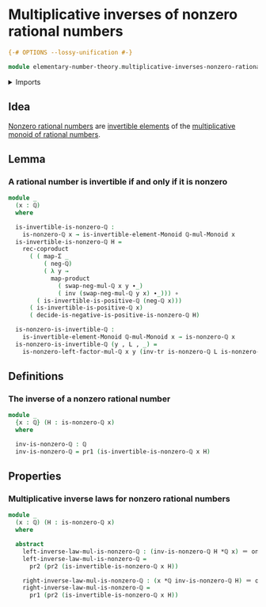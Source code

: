 # Multiplicative inverses of nonzero rational numbers

```agda
{-# OPTIONS --lossy-unification #-}

module elementary-number-theory.multiplicative-inverses-nonzero-rational-numbers where
```

<details><summary>Imports</summary>

```agda
open import elementary-number-theory.multiplication-rational-numbers
open import elementary-number-theory.multiplicative-inverses-positive-rational-numbers
open import elementary-number-theory.multiplicative-monoid-of-rational-numbers
open import elementary-number-theory.nonzero-rational-numbers
open import elementary-number-theory.positive-rational-numbers
open import elementary-number-theory.rational-numbers

open import foundation.cartesian-product-types
open import foundation.coproduct-types
open import foundation.dependent-pair-types
open import foundation.function-types
open import foundation.functoriality-cartesian-product-types
open import foundation.functoriality-dependent-pair-types
open import foundation.identity-types
open import foundation.transport-along-identifications

open import group-theory.invertible-elements-monoids
```

</details>

## Idea

[Nonzero rational numbers](elementary-number-theory.nonzero-rational-numbers.md)
are [invertible elements](group-theory.invertible-elements-monoids.md) of the
[multiplicative monoid of rational numbers](elementary-number-theory.multiplicative-monoid-of-rational-numbers.md).

## Lemma

### A rational number is invertible if and only if it is nonzero

```agda
module _
  (x : ℚ)
  where

  is-invertible-is-nonzero-ℚ :
    is-nonzero-ℚ x → is-invertible-element-Monoid ℚ-mul-Monoid x
  is-invertible-is-nonzero-ℚ H =
    rec-coproduct
      ( ( map-Σ _
          ( neg-ℚ)
          ( λ y →
            map-product
              ( swap-neg-mul-ℚ x y ∙_)
              ( inv (swap-neg-mul-ℚ y x) ∙_))) ∘
        ( is-invertible-is-positive-ℚ (neg-ℚ x)))
      ( is-invertible-is-positive-ℚ x)
      ( decide-is-negative-is-positive-is-nonzero-ℚ H)

  is-nonzero-is-invertible-ℚ :
    is-invertible-element-Monoid ℚ-mul-Monoid x → is-nonzero-ℚ x
  is-nonzero-is-invertible-ℚ (y , L , _) =
    is-nonzero-left-factor-mul-ℚ x y (inv-tr is-nonzero-ℚ L is-nonzero-one-ℚ)
```

## Definitions

### The inverse of a nonzero rational number

```agda
module _
  {x : ℚ} (H : is-nonzero-ℚ x)
  where

  inv-is-nonzero-ℚ : ℚ
  inv-is-nonzero-ℚ = pr1 (is-invertible-is-nonzero-ℚ x H)
```

## Properties

### Multiplicative inverse laws for nonzero rational numbers

```agda
module _
  (x : ℚ) (H : is-nonzero-ℚ x)
  where

  abstract
    left-inverse-law-mul-is-nonzero-ℚ : (inv-is-nonzero-ℚ H *ℚ x) ＝ one-ℚ
    left-inverse-law-mul-is-nonzero-ℚ =
      pr2 (pr2 (is-invertible-is-nonzero-ℚ x H))

    right-inverse-law-mul-is-nonzero-ℚ : (x *ℚ inv-is-nonzero-ℚ H) ＝ one-ℚ
    right-inverse-law-mul-is-nonzero-ℚ =
      pr1 (pr2 (is-invertible-is-nonzero-ℚ x H))
```

